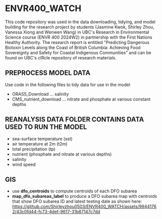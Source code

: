 # ENVR400_WATCH
This code repository was used in the data downloading, tidying, and model building for the research project by students (Jasmine Kwok, Shirley Zhou, Vanessa Xiong and Wenwen Wang) in UBC's Research in Environmental Science course (ENVR 400 2024W2) in partnership with the First Nations Healthy Authority. The research report is entitled "Predicting Dangerous Biotoxin Levels along the Coast of British Columbia: Achieving Food Sovereignty and Safety for Coastal Indigenous Communities" and can be found on UBC's cIRcle repository of research materials.

## PREPROCESS MODEL DATA
Use code in the following files to tidy data for use in the model
- ORAS5_Download ... salinity
- CMS_nutrient_download ... nitrate and phosphate at various constant depths


## REANALYSIS DATA FOLDER CONTAINS DATA USED TO RUN THE MODEL
- sea-surface temperature (sst)
- air temperature at 2m (t2m)
- total precipitation (tp)
- nutrient (phosphate and nitrate at various depths)
- salinity
- wind speed

## GIS 
- use **dfo_centroids** to compute centroids of each DFO subarea
- **map_dfo_subareas_label** to produce a DFO subarea map with centroids that show DFO subarea ID and latest testing date as shown here:
https://github.com/Shirleyzhou0503/ENVR400_WATCH/assets/99441762/43c0fd44-fc73-4def-9617-31b87147c7dd
